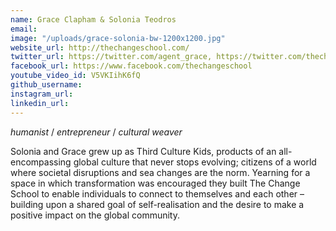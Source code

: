 ```yaml
---
name: Grace Clapham & Solonia Teodros
email: 
image: "/uploads/grace-solonia-bw-1200x1200.jpg"
website_url: http://thechangeschool.com/
twitter_url: https://twitter.com/agent_grace, https://twitter.com/thechangeschool
facebook_url: https://www.facebook.com/thechangeschool
youtube_video_id: V5VKIihK6fQ
github_username: 
instagram_url: 
linkedin_url: 
---
```


*humanist* / *entrepreneur* / *cultural weaver*

Solonia and Grace grew up as Third Culture Kids, products of an all-encompassing global culture that never stops evolving; citizens of a world where societal disruptions and sea changes are the norm. Yearning for a space in which transformation was encouraged they built The Change School to enable individuals to connect to themselves and each other – building upon a shared goal of self-realisation and the desire to make a positive impact on the global community.
